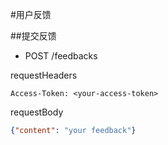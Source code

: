 #用户反馈

##提交反馈

* POST /feedbacks

requestHeaders
```
Access-Token: <your-access-token>
```

requestBody
```json
{"content": "your feedback"}
```
